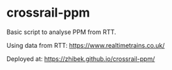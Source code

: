 # crossrail-ppm

Basic script to analyse PPM from RTT.

Using data from RTT: https://www.realtimetrains.co.uk/

Deployed at: https://zhibek.github.io/crossrail-ppm/
